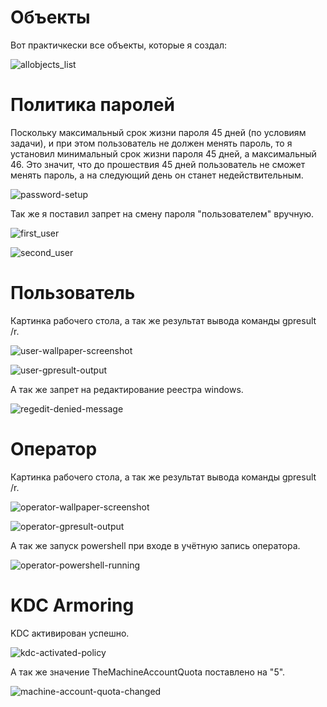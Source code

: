 # Объекты

Вот практичкески все объекты, которые я создал:

![allobjects_list](screenshots/allobjects.png)

# Политика паролей

Поскольку максимальный срок жизни пароля 45 дней (по условиям задачи), и при этом пользователь не должен менять пароль, то я установил минимальный срок жизни пароля 45 дней, а максимальный 46. Это значит, что до прошествия 45 дней пользователь не сможет менять пароль, а на следующий день он станет недействительным.

![password-setup](screenshots/password-setup)

Так же я поставил запрет на смену пароля "пользователем" вручную.

![first_user](screenshots/first_user.png)

![second_user](screenshots/second_user.png)

# Пользователь

Картинка рабочего стола, а так же результат вывода команды gpresult /r.

![user-wallpaper-screenshot](screenshots/user-wallpaper.png)

![user-gpresult-output](screenshots/user-gpresult.png)

А так же запрет на редактирование реестра windows.

![regedit-denied-message](screenshots/regedit-denied.png)

# Оператор

Картинка рабочего стола, а так же результат вывода команды gpresult /r.

![operator-wallpaper-screenshot](screenshots/operator-wallpaper.png)

![operator-gpresult-output](screenshots/operator-gpresult.png)

А так же запуск powershell при входе в учётную запись оператора.

![operator-powershell-running](screenshots/operator-powershell.png)

# KDC Armoring

KDC активирован успешно.

![kdc-activated-policy](screenshots/kdc-activated.png)

А так же значение TheMachineAccountQuota поставлено на "5".

![machine-account-quota-changed](screenshots/machine-account-quota.png)